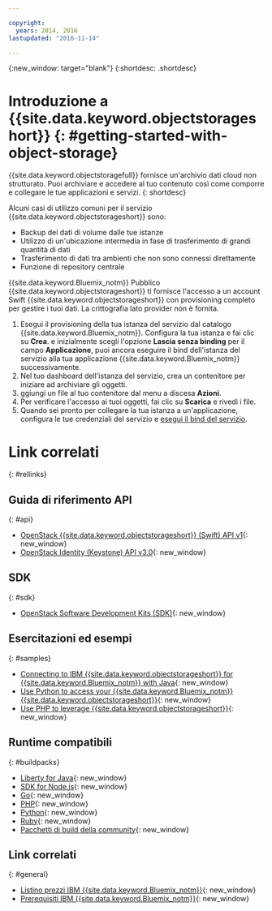 ```yaml
---

copyright:
  years: 2014, 2016
lastupdated: "2016-11-14"

---
```

{:new_window: target="blank"}
{:shortdesc: .shortdesc}



# Introduzione a {{site.data.keyword.objectstorageshort}} {: #getting-started-with-object-storage}


{{site.data.keyword.objectstoragefull}} fornisce un'archivio dati cloud non strutturato. Puoi archiviare e accedere al tuo contenuto così come comporre e collegare le tue applicazioni e servizi.
{: shortdesc}

Alcuni casi di utilizzo comuni per il servizio {{site.data.keyword.objectstorageshort}} sono:

* Backup dei dati di volume dalle tue istanze
* Utilizzo di un'ubicazione intermedia in fase di trasferimento di grandi quantità di dati
* Trasferimento di dati tra ambienti che non sono connessi direttamente
* Funzione di repository centrale


{{site.data.keyword.Bluemix_notm}} Pubblico {{site.data.keyword.objectstorageshort}} ti fornisce l'accesso a un account Swift {{site.data.keyword.objectstorageshort}} con provisioning completo per gestire i tuoi dati. La crittografia lato provider non è fornita.


1.	Esegui il provisioning della tua istanza del servizio dal catalogo {{site.data.keyword.Bluemix_notm}}. Configura la tua istanza e fai clic su **Crea**. e inizialmente scegli l'opzione **Lascia senza binding** per il campo **Applicazione**, puoi ancora eseguire il bind dell'istanza del servizio alla tua applicazione {{site.data.keyword.Bluemix_notm}} successivamente.
2. Nel tuo dashboard dell'istanza del servizio, crea un contenitore per iniziare ad archiviare gli oggetti.
3. ggiungi un file al tuo contenitore dal menu a discesa **Azioni**.
4. Per verificare l'accesso ai tuoi oggetti, fai clic su **Scarica** e rivedi i file.
5. Quando sei pronto per collegare la tua istanza a un'applicazione, configura le tue credenziali del servizio e [esegui il bind del servizio](/docs/services/reqnsi.html#add_service).



# Link correlati
{: #rellinks}

## Guida di riferimento API
{: #api}
* [OpenStack {{site.data.keyword.objectstorageshort}} (Swift) API v1](http://developer.openstack.org/api-ref-objectstorage-v1.html){: new_window}
* [OpenStack Identity (Keystone) API v3.0](http://developer.openstack.org/api-ref-identity-v3.html){: new_window}

## SDK
{: #sdk}
* [OpenStack Software Development Kits (SDK)](https://wiki.openstack.org/wiki/SDKs){: new_window}

## Esercitazioni ed esempi
{: #samples}
* [Connecting to IBM {{site.data.keyword.objectstorageshort}} for {{site.data.keyword.Bluemix_notm}} with Java](https://developer.ibm.com/recipes/tutorials/connecting-to-ibm-object-storage-for-bluemix-with-java/){: new_window}
* [Use Python to access your {{site.data.keyword.Bluemix_notm}} {{site.data.keyword.objectstorageshort}}](https://developer.ibm.com/recipes/tutorials/use-python-to-access-your-bluemix-object-storage/){: new_window}
* [Use PHP to leverage {{site.data.keyword.objectstorageshort}}](https://developer.ibm.com/recipes/tutorials/use-php-to-leverage-object-storage-for-bluemix/){: new_window}

## Runtime compatibili
{: #buildpacks}
* [Liberty for Java](https://www.ng.bluemix.net/docs/runtimes/liberty/index.html){: new_window}
* [SDK for Node.js](https://www.ng.bluemix.net/docs/runtimes/nodejs/index.html){: new_window}
* [Go](https://www.ng.bluemix.net/docs/runtimes/go/index.html){: new_window}
* [PHP](https://www.ng.bluemix.net/docs/runtimes/php/index.html){: new_window}
* [Python](https://www.ng.bluemix.net/docs/runtimes/python/index.html){: new_window}
* [Ruby](https://www.ng.bluemix.net/docs/runtimes/ruby/index.html){: new_window}
* [Pacchetti di build della community](https://www.ng.bluemix.net/docs/starters/byob.html){: new_window}


## Link correlati
{: #general}
* [Listino prezzi IBM {{site.data.keyword.Bluemix_notm}}](https://www.ng.bluemix.net/#/pricing){: new_window}
* [Prerequisiti IBM {{site.data.keyword.Bluemix_notm}}](https://developer.ibm.com/bluemix/support/#prereqs){: new_window}
